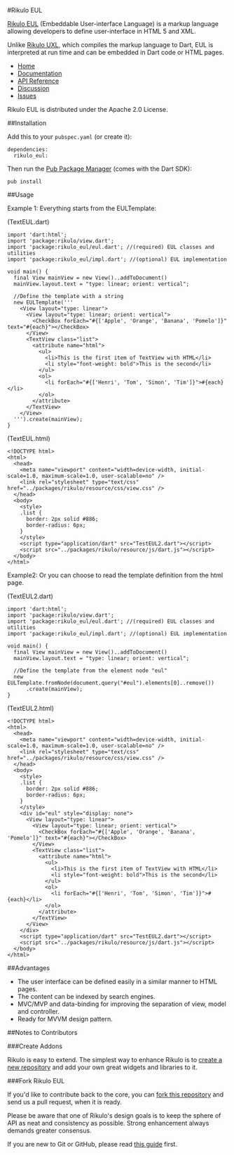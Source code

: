 #Rikulo EUL

[Rikulo EUL](http://rikulo.org) (Embeddable User-interface Language) is a markup language allowing developers to define user-interface in HTML 5 and XML.

Unlike [Rikulo UXL](https://github.com/rikulo/rikulo-eul), which compiles the markup language to Dart, EUL is interpreted at run time and can be embedded in Dart code or HTML pages.

* [Home](http://rikulo.org)
* [Documentation](http://docs.rikulo.org)
* [API Reference](http://api.rikulo.org/rikulo-eul/latest/)
* [Discussion](http://stackoverflow.com/questions/tagged/rikulo)
* [Issues](https://github.com/rikulo/rikulo-eul/issues)

Rikulo EUL is distributed under the Apache 2.0 License.

##Installation

Add this to your `pubspec.yaml` (or create it):

    dependencies:
      rikulo_eul:

Then run the [Pub Package Manager](http://pub.dartlang.org/doc) (comes with the Dart SDK):

    pub install

##Usage

Example 1: Everything starts from the EULTemplate:

(TextEUL.dart)

    import 'dart:html';
    import 'package:rikulo/view.dart';
    import 'package:rikulo_eul/eul.dart'; //(required) EUL classes and utilities
    import 'package:rikulo_eul/impl.dart'; //(optional) EUL implementation

    void main() {
      final View mainView = new View()..addToDocument()
      mainView.layout.text = "type: linear; orient: vertical";

      //Define the template with a string
      new EULTemplate('''
        <View layout="type: linear">
          <View layout="type: linear; orient: vertical">
            <CheckBox forEach="#{['Apple', 'Orange', 'Banana', 'Pomelo']}" text="#{each}"></CheckBox>
          </View>
          <TextView class="list">
            <attribute name="html">
              <ul>
                <li>This is the first item of TextView with HTML</li>
                <li style="font-weight: bold">This is the second</li>
              </ul>
              <ol>
                <li forEach="#{['Henri', 'Tom', 'Simon', 'Tim']}">#{each}</li>
              </ol>
            </attribute>
          </TextView>
        </View>
      ''').create(mainView);
    }

(TextEUL.html)

    <!DOCTYPE html>
    <html>
      <head>
        <meta name="viewport" content="width=device-width, initial-scale=1.0, maximum-scale=1.0, user-scalable=no" />
        <link rel="stylesheet" type="text/css" href="../packages/rikulo/resource/css/view.css" />
      </head>
      <body>
        <style>
        .list {
          border: 2px solid #886;
          border-radius: 6px;
        }
        </style>
        <script type="application/dart" src="TestEUL2.dart"></script>
        <script src="../packages/rikulo/resource/js/dart.js"></script>
      </body>
    </html>

Example2: Or you can choose to read the template definition from the html page.

(TextEUL2.dart)

    import 'dart:html';
    import 'package:rikulo/view.dart';
    import 'package:rikulo_eul/eul.dart'; //(required) EUL classes and utilities
    import 'package:rikulo_eul/impl.dart'; //(optional) EUL implementation

    void main() {
      final View mainView = new View()..addToDocument()
      mainView.layout.text = "type: linear; orient: vertical";

      //Define the template from the element node "eul"
      new EULTemplate.fromNode(document.query("#eul").elements[0]..remove())
          .create(mainView);
    }

(TextEUL2.html)

    <!DOCTYPE html>
    <html>
      <head>
        <meta name="viewport" content="width=device-width, initial-scale=1.0, maximum-scale=1.0, user-scalable=no" />
        <link rel="stylesheet" type="text/css" href="../packages/rikulo/resource/css/view.css" />
      </head>
      <body>
        <style>
        .list {
          border: 2px solid #886;
          border-radius: 6px;
        }
        </style>
        <div id="eul" style="display: none">
          <View layout="type: linear">
            <View layout="type: linear; orient: vertical">
              <CheckBox forEach="#{['Apple', 'Orange', 'Banana', 'Pomelo']}" text="#{each}"></CheckBox>
            </View>
            <TextView class="list">
              <attribute name="html">
                <ul>
                  <li>This is the first item of TextView with HTML</li>
                  <li style="font-weight: bold">This is the second</li>
                </ul>
                <ol>
                  <li forEach="#{['Henri', 'Tom', 'Simon', 'Tim']}">#{each}</li>
                </ol>
              </attribute>
            </TextView>
          </View>
        </div>
        <script type="application/dart" src="TestEUL2.dart"></script>
        <script src="../packages/rikulo/resource/js/dart.js"></script>
      </body>
    </html>

##Advantages

* The user interface can be defined easily in a similar manner to HTML pages.
* The content can be indexed by search engines.
* MVC/MVP and data-binding for improving the separation of view, model and controller.
* Ready for MVVM design pattern.

##Notes to Contributors

###Create Addons

Rikulo is easy to extend. The simplest way to enhance Rikulo is to [create a new repository](https://help.github.com/articles/create-a-repo) and add your own great widgets and libraries to it.

###Fork Rikulo EUL

If you'd like to contribute back to the core, you can [fork this repository](https://help.github.com/articles/fork-a-repo) and send us a pull request, when it is ready.

Please be aware that one of Rikulo's design goals is to keep the sphere of API as neat and consistency as possible. Strong enhancement always demands greater consensus.

If you are new to Git or GitHub, please read [this guide](https://help.github.com/) first.
